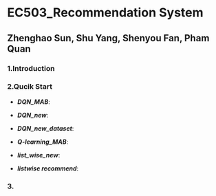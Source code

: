 # EC503_Recommendation System

 ## Zhenghao Sun, Shu Yang, Shenyou Fan, Pham Quan

 ### 1.Introduction



 ### 2.Qucik Start
 - ***DQN_MAB***:  

 - ***DQN_new***:   

 - ***DQN_new_dataset***:  

 - ***Q-learning_MAB***:  

 - ***list_wise_new***:  

 - ***listwise recommend***:  


 ### 3.
